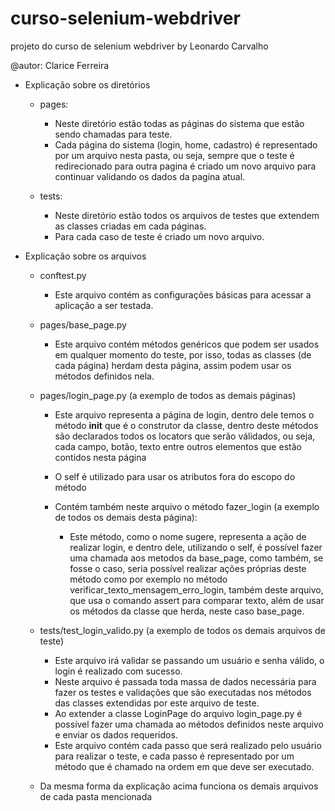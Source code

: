 # curso-selenium-webdriver
projeto do curso de selenium webdriver by Leonardo Carvalho 

@autor: Clarice Ferreira

- Explicação sobre os diretórios
  - pages: 
    - Neste diretório estão todas as páginas do sistema que estão sendo chamadas para teste.
    - Cada página do sistema (login, home, cadastro) é representado por um arquivo nesta pasta, ou seja, sempre que o teste é redirecionado para outra pagina é criado um novo arquivo para continuar validando os dados da pagina atual.
  
  - tests:
    - Neste diretório estão todos os arquivos de testes que extendem as classes criadas em cada páginas.
    - Para cada caso de teste é criado um novo arquivo.


- Explicação sobre os arquivos 
    - conftest.py 
      - Este arquivo contém as configurações básicas para acessar a aplicação a ser testada.
    
    - pages/base_page.py
      - Este arquivo contém métodos genéricos que podem ser usados em qualquer momento do teste, por isso, todas as classes (de cada página) herdam desta página, assim podem usar os métodos definidos nela.
   
    - pages/login_page.py (a exemplo de todos as demais páginas)
      - Este arquivo representa a página de login, dentro dele temos o método __init__ que é o construtor da classe, dentro deste métodos são declarados todos os locators que serão válidados, ou seja, cada campo, botão, texto entre outros elementos que estão contidos nesta página
      - O self é utilizado para usar os atributos fora do escopo do método
      - Contém também neste arquivo o método fazer_login (a exemplo de todos os demais desta página):
      
        - Este método, como o nome sugere, representa a ação de realizar login, e dentro dele, utilizando o self, é possível fazer uma chamada aos metodos da base_page, como também, se fosse o caso, seria possível realizar ações próprias deste método como por exemplo no método verificar_texto_mensagem_erro_login, também deste arquivo, que usa o comando assert para comparar texto, além de usar os métodos da classe que herda, neste caso base_page.
   
    - tests/test_login_valido.py (a exemplo de todos os demais arquivos de teste)
      - Este arquivo irá validar se passando um usuário e senha válido, o login é realizado com sucesso.
      - Neste arquivo é passada toda massa de dados necessária para fazer os testes e validações que são executadas nos métodos das classes extendidas por este arquivo de teste.
      - Ao extender a classe LoginPage do arquivo login_page.py é possível fazer uma chamada ao métodos definidos neste arquivo e enviar os dados requeridos.
      - Este arquivo contém cada passo que será realizado pelo usuário para realizar o teste, e cada passo é representado por um método que é chamado na ordem em que deve ser executado.
    - Da mesma forma da explicação acima funciona os demais arquivos de cada pasta mencionada
  
